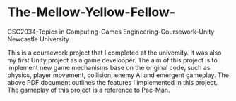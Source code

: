# The-Mellow-Yellow-Fellow-
CSC2034-Topics in Computing-Games Engineering-Coursework-Unity  Newcastle University

This is a coursework project that I completed at the university. It was also my first Unity project as a game develooper. The aim of this project is to implement new game mechanisms base on the original code, such as physics, player movement, collision, enemy AI and emergent gameplay. The above PDF document outlines the features I implemented in this project. The gameplay of this project is a reference to Pac-Man.

